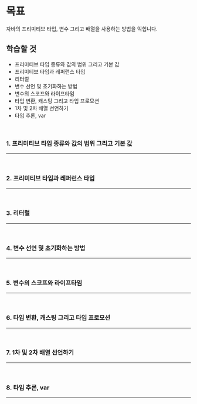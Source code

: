 # 목표
자바의 프리미티브 타입, 변수 그리고 배열을 사용하는 방법을 익힙니다.

## 학습할 것
* 프리미티브 타입 종류와 값의 범위 그리고 기본 값
* 프리미티브 타입과 레퍼런스 타입
* 리터럴
* 변수 선언 및 초기화하는 방법
* 변수의 스코프와 라이프타임
* 타입 변환, 캐스팅 그리고 타입 프로모션
* 1차 및 2차 배열 선언하기
* 타입 추론, var
<br>


### 1. 프리미티브 타입 종류와 값의 범위 그리고 기본 값
---
<br>


### 2. 프리미티브 타입과 레퍼런스 타입
---
<br>


### 3. 리터럴
---
<br>


### 4. 변수 선언 및 초기화하는 방법
---
<br>


### 5. 변수의 스코프와 라이프타임
---
<br>


### 6. 타입 변환, 캐스팅 그리고 타입 프로모션
---
<br>


### 7. 1차 및 2차 배열 선언하기
---
<br>


### 8. 타입 추론, var
---
<br>
